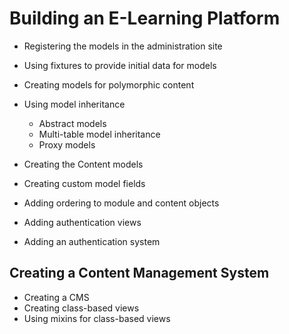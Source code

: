 # Building an E-Learning Platform

- Registering the models in the administration site
- Using fixtures to provide initial data for models
- Creating models for polymorphic content
- Using model inheritance
  - Abstract models
  - Multi-table model inheritance
  - Proxy models
- Creating the Content models
- Creating custom model fields
- Adding ordering to module and content objects

- Adding authentication views
- Adding an authentication system

## Creating a Content Management System
- Creating a CMS
- Creating class-based views
- Using mixins for class-based views
